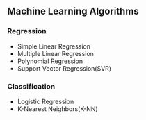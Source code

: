 ## Machine Learning Algorithms
### Regression
* Simple Linear Regression
* Multiple Linear Regression
* Polynomial Regression
* Support Vector Regression(SVR)
### Classification
* Logistic Regression
* K-Nearest Neighbors(K-NN)
